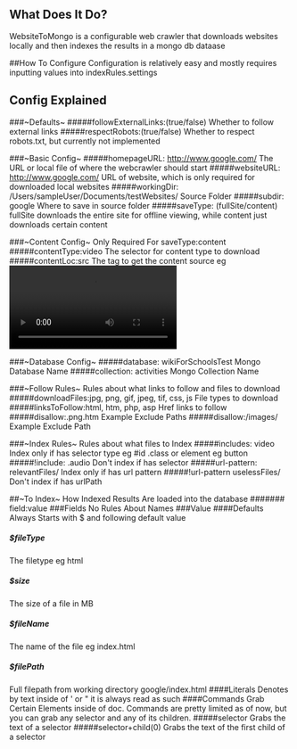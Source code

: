 ## What Does It Do?
WebsiteToMongo is a configurable web crawler that downloads websites locally and then indexes the results in a mongo db dataase

##How To Configure 
Configuration is relatively easy and mostly requires inputting values into indexRules.settings

## Config Explained
###~Defaults~
#####followExternalLinks:(true/false) 
Whether to follow external links 
#####respectRobots:(true/false) 
Whether to respect robots.txt, but currently not implemented

###~Basic Config~
#####homepageURL: http://www.google.com/ 
The URL or local file of where the webcrawler should start
#####websiteURL: http://www.google.com/ 
URL of website, which is only required for downloaded local websites
#####workingDir: /Users/sampleUser/Documents/testWebsites/
Source Folder
#####subdir: google 
Where to save in source folder
#####saveType: (fullSite/content)
fullSite downloads the entire site for offline viewing, while content just downloads certain content

###~Content Config~
Only Required For saveType:content
#####contentType:video 
The selector for content type to download
#####contentLoc:src 
The tag to get the content source eg <video src="video.mp4">

###~Database Config~
#####database: wikiForSchoolsTest 
Mongo Database Name
#####collection: activities 
Mongo Collection Name

###~Follow Rules~
Rules about what links to follow and files to download
#####downloadFiles:jpg, png, gif, jpeg, tif, css, js 
File types to download
#####linksToFollow:html, htm, php, asp 
Href links to follow
#####disallow:.png.htm 
Example Exclude Paths
#####disallow:/images/ 
Example Exclude Path

###~Index Rules~ 
Rules about what files to Index 
#####includes: video 
Index only if has selector type eg #id .class or element eg button
#####!include: .audio 
Don't index if has selector
#####url-pattern: relevantFiles/ 
Index only if has url pattern
#####!url-pattern uselessFiles/ 
Don't index if has urlPath

##~To Index~
How Indexed Results Are loaded into the database
####### field:value
###Fields
No Rules About Names
###Value
####Defaults
Always Starts with $ and following default value
##### $fileType
The filetype eg html 
##### $size 
The size of a file in MB
##### $fileName
The name of the file eg index.html
##### $filePath
Full filepath from working directory google/index.html
####Literals
Denotes by text inside of ' or " it is always read as such 
####Commands
Grab Certain Elements inside of doc. Commands are pretty limited as of now, but you can grab any selector and any of its children.
#####selector
Grabs the text of a selector
#####selector+child(0)
Grabs the text of the first child of a selector
